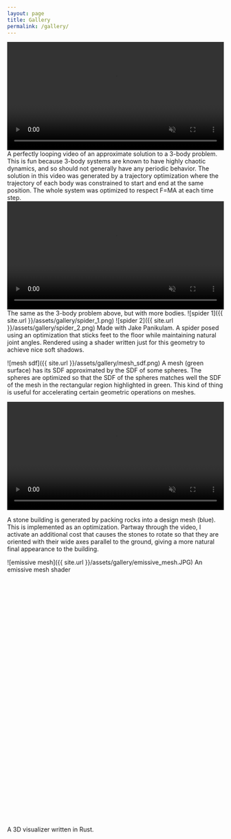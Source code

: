 ```yaml
---
layout: page
title: Gallery
permalink: /gallery/
---
```



<video width="100%" controls autoplay loop muted>
  <source src="{{site.url}}/assets/gallery/3_body_4.mp4">
Your browser does not support the video tag.
</video>
A perfectly looping video of an approximate solution to a 3-body problem.  This is fun because 3-body systems are known to have highly chaotic dynamics, and so should not generally have any periodic behavior.  The solution in this video was generated by a trajectory optimization where the trajectory of each body was constrained to start and end at the same position.  The whole system was optimized to respect F=MA at each time step.

<video width="100%" controls autoplay loop muted>
  <source src="{{site.url}}/assets/gallery/3_body_6.mp4">
Your browser does not support the video tag.
</video>
The same as the 3-body problem above, but with more bodies.

<span style="padding-bottom:1em" >
![spider 1]({{ site.url }}/assets/gallery/spider_1.png)
</span>
![spider 2]({{ site.url }}/assets/gallery/spider_2.png)
Made with Jake Panikulam.  A spider posed using an optimization that sticks feet to the floor while maintaining natural joint angles.  Rendered using a shader written just for this geometry to achieve nice soft shadows.

![mesh sdf]({{ site.url }}/assets/gallery/mesh_sdf.png)
A mesh (green surface) has its SDF approximated by the SDF of some spheres.  The spheres are optimized so that the SDF of the spheres matches well the SDF of the mesh in the rectangular region highlighted in green.  This kind of thing is useful for accelerating certain geometric operations on meshes.


<video width="100%" controls autoplay loop muted>
  <source src="{{site.url}}/assets/gallery/hut_6.mp4">
Your browser does not support the video tag.
</video>

A stone building is generated by packing rocks into a design mesh (blue).  This is implemented as an optimization.  Partway through the video, I activate an additional cost that causes the stones to rotate so that they are oriented with their wide axes parallel to the ground, giving a more natural final appearance to the building.


![emissive mesh]({{ site.url }}/assets/gallery/emissive_mesh.JPG)
An emissive mesh shader


<div id="wasm-example" style="width: 100%; margin: auto; height: 40em;">
  <!-- WASM content will be loaded here -->
</div>

<script type="module">
  console.log("going to import.");
  import init from "../assets/viz_demo/single_thread_viz_demo.js";
  init().then(() => {
    console.log("WASM Loaded!");
  });
  const observer = new MutationObserver(mutations => {
    mutations.forEach(mutation => {
        if (mutation.addedNodes.length) {
            const canvas = document.getElementById('rust_viewer');
            if (canvas) {
                canvas.addEventListener('contextmenu', (event) => {
                    event.preventDefault();
                });
                observer.disconnect();
            }
        }
    });
});

observer.observe(document.body, { childList: true, subtree: true });
function adjustHeight() {
  var div = document.getElementById('wasm-example');
  var style = window.getComputedStyle(document.getElementById("wasm-example"), null);
  div.style.height = parseInt(style.getPropertyValue("width"), 10) * 3 / 4 + 'px';
}

window.onresize = adjustHeight;
adjustHeight();
</script>

A 3D visualizer written in Rust.